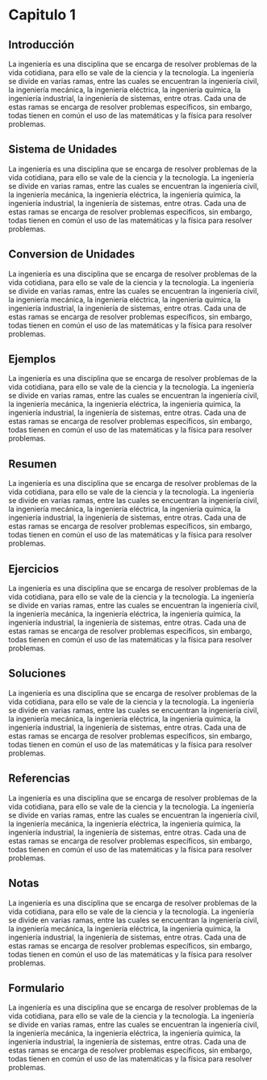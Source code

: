# Capitulo 1

## Introducción

La ingeniería es una disciplina que se encarga de resolver problemas de la vida cotidiana, para ello se vale de la ciencia y la tecnología. La ingeniería se divide en varias ramas, entre las cuales se encuentran la ingeniería civil, la ingeniería mecánica, la ingeniería eléctrica, la ingeniería química, la ingeniería industrial, la ingeniería de sistemas, entre otras. Cada una de estas ramas se encarga de resolver problemas específicos, sin embargo, todas tienen en común el uso de las matemáticas y la física para resolver problemas.

## Sistema de Unidades

La ingeniería es una disciplina que se encarga de resolver problemas de la vida cotidiana, para ello se vale de la ciencia y la tecnología. La ingeniería se divide en varias ramas, entre las cuales se encuentran la ingeniería civil, la ingeniería mecánica, la ingeniería eléctrica, la ingeniería química, la ingeniería industrial, la ingeniería de sistemas, entre otras. Cada una de estas ramas se encarga de resolver problemas específicos, sin embargo, todas tienen en común el uso de las matemáticas y la física para resolver problemas.


## Conversion de Unidades

La ingeniería es una disciplina que se encarga de resolver problemas de la vida cotidiana, para ello se vale de la ciencia y la tecnología. La ingeniería se divide en varias ramas, entre las cuales se encuentran la ingeniería civil, la ingeniería mecánica, la ingeniería eléctrica, la ingeniería química, la ingeniería industrial, la ingeniería de sistemas, entre otras. Cada una de estas ramas se encarga de resolver problemas específicos, sin embargo, todas tienen en común el uso de las matemáticas y la física para resolver problemas.


## Ejemplos

La ingeniería es una disciplina que se encarga de resolver problemas de la vida cotidiana, para ello se vale de la ciencia y la tecnología. La ingeniería se divide en varias ramas, entre las cuales se encuentran la ingeniería civil, la ingeniería mecánica, la ingeniería eléctrica, la ingeniería química, la ingeniería industrial, la ingeniería de sistemas, entre otras. Cada una de estas ramas se encarga de resolver problemas específicos, sin embargo, todas tienen en común el uso de las matemáticas y la física para resolver problemas.


## Resumen

La ingeniería es una disciplina que se encarga de resolver problemas de la vida cotidiana, para ello se vale de la ciencia y la tecnología. La ingeniería se divide en varias ramas, entre las cuales se encuentran la ingeniería civil, la ingeniería mecánica, la ingeniería eléctrica, la ingeniería química, la ingeniería industrial, la ingeniería de sistemas, entre otras. Cada una de estas ramas se encarga de resolver problemas específicos, sin embargo, todas tienen en común el uso de las matemáticas y la física para resolver problemas.


## Ejercicios

La ingeniería es una disciplina que se encarga de resolver problemas de la vida cotidiana, para ello se vale de la ciencia y la tecnología. La ingeniería se divide en varias ramas, entre las cuales se encuentran la ingeniería civil, la ingeniería mecánica, la ingeniería eléctrica, la ingeniería química, la ingeniería industrial, la ingeniería de sistemas, entre otras. Cada una de estas ramas se encarga de resolver problemas específicos, sin embargo, todas tienen en común el uso de las matemáticas y la física para resolver problemas.


## Soluciones

La ingeniería es una disciplina que se encarga de resolver problemas de la vida cotidiana, para ello se vale de la ciencia y la tecnología. La ingeniería se divide en varias ramas, entre las cuales se encuentran la ingeniería civil, la ingeniería mecánica, la ingeniería eléctrica, la ingeniería química, la ingeniería industrial, la ingeniería de sistemas, entre otras. Cada una de estas ramas se encarga de resolver problemas específicos, sin embargo, todas tienen en común el uso de las matemáticas y la física para resolver problemas.


## Referencias

La ingeniería es una disciplina que se encarga de resolver problemas de la vida cotidiana, para ello se vale de la ciencia y la tecnología. La ingeniería se divide en varias ramas, entre las cuales se encuentran la ingeniería civil, la ingeniería mecánica, la ingeniería eléctrica, la ingeniería química, la ingeniería industrial, la ingeniería de sistemas, entre otras. Cada una de estas ramas se encarga de resolver problemas específicos, sin embargo, todas tienen en común el uso de las matemáticas y la física para resolver problemas.


## Notas

La ingeniería es una disciplina que se encarga de resolver problemas de la vida cotidiana, para ello se vale de la ciencia y la tecnología. La ingeniería se divide en varias ramas, entre las cuales se encuentran la ingeniería civil, la ingeniería mecánica, la ingeniería eléctrica, la ingeniería química, la ingeniería industrial, la ingeniería de sistemas, entre otras. Cada una de estas ramas se encarga de resolver problemas específicos, sin embargo, todas tienen en común el uso de las matemáticas y la física para resolver problemas.


## Formulario

La ingeniería es una disciplina que se encarga de resolver problemas de la vida cotidiana, para ello se vale de la ciencia y la tecnología. La ingeniería se divide en varias ramas, entre las cuales se encuentran la ingeniería civil, la ingeniería mecánica, la ingeniería eléctrica, la ingeniería química, la ingeniería industrial, la ingeniería de sistemas, entre otras. Cada una de estas ramas se encarga de resolver problemas específicos, sin embargo, todas tienen en común el uso de las matemáticas y la física para resolver problemas.

